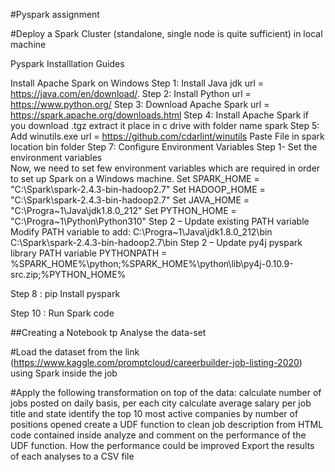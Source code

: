 #Pyspark assignment 

#Deploy a Spark Cluster (standalone, single node is quite sufficient) in local machine

Pyspark Installlation Guides

Install Apache Spark on Windows
Step 1: Install Java jdk  url =  https://java.com/en/download/.
Step 2: Install Python  url =  https://www.python.org/
Step 3: Download Apache Spark  url = https://spark.apache.org/downloads.html
Step 4: Install Apache Spark 
        if you download .tgz extract it place in c drive with folder name spark 
Step 5: Add winutils.exe url = https://github.com/cdarlint/winutils
        Paste File in spark location bin folder 
Step 7: Configure Environment Variables
    Step 1- Set the environment variables  
            Now, we need to set few environment variables which are required in order to set up Spark on a Windows machine.
            Set SPARK_HOME = "C:\Spark\spark-2.4.3-bin-hadoop2.7"
            Set HADOOP_HOME = "C:\Spark\spark-2.4.3-bin-hadoop2.7"
            Set JAVA_HOME = "C:\Progra~1\Java\jdk1.8.0_212"
            Set PYTHON_HOME = "C:\Progra~1\Python\Python310\"
    Step 2 – Update existing PATH variable
            Modify PATH variable to add:
            C:\Progra~1\Java\jdk1.8.0_212\bin
            C:\Spark\spark-2.4.3-bin-hadoop2.7\bin
     Step 2 – Update py4j pyspark library PATH variable
            PYTHONPATH = %SPARK_HOME%\python;%SPARK_HOME%\python\lib\py4j-0.10.9-src.zip;%PYTHON_HOME%

Step 8 : pip Install pyspark

Step 10 : Run Spark code


##Creating a Notebook tp Analyse the data-set


#Load the dataset from the link
(https://www.kaggle.com/promptcloud/careerbuilder-job-listing-2020) using Spark inside the job


#Apply the following transformation on top of the data:
    calculate number of jobs posted on daily basis, per each city
    calculate average salary per job title and state
    identify the top 10 most active companies by number of positions opened
    create a UDF function to clean job description from HTML code contained inside analyze and comment on the performance of the UDF function.
    How the performance could be improved
    Export the results of each analyses to a CSV file
